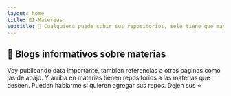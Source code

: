 ```yaml
---
layout: home
title: EI-Materias
subtitle: 🐨 Cualquiera puede subir sus repositorios, solo tiene que mandarme un mail o hablarme por discord.
---
```


## 🧉 Blogs informativos sobre materias

Voy publicando data importante, tambien referencias a otras paginas como las de abajo. Y arriba en materias tienen repositorios a las materias que deseen. Pueden hablarme si quieren agregar sus repos. Dejen sus ⭐

<a title="" href="https://cafecito.app/ei-materias"><img src="https://github-production-user-asset-6210df.s3.amazonaws.com/55964635/260143026-23a47586-45ee-4fd8-accb-878d07491dd3.png" alt="" /></a>